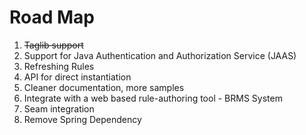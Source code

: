 # Road Map #

  1. ~~Taglib support~~
  1. Support for Java Authentication and Authorization Service (JAAS)
  1. Refreshing Rules
  1. API for direct instantiation
  1. Cleaner documentation, more samples
  1. Integrate with a web based rule-authoring tool - BRMS System
  1. Seam integration
  1. Remove Spring Dependency